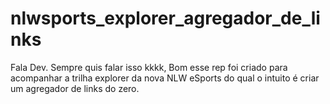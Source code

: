 # nlwsports_explorer_agregador_de_links
Fala Dev. Sempre quis falar isso kkkk, Bom esse rep foi criado para acompanhar a trilha explorer da nova NLW eSports do qual o intuito é criar um agregador de links do zero.
